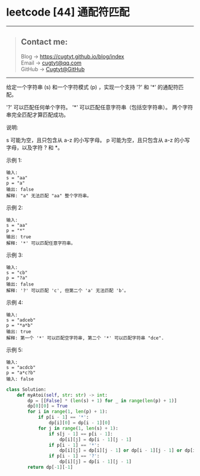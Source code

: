 # leetcode [44] 通配符匹配

---
> ## Contact me:
> Blog -> <https://cugtyt.github.io/blog/index>  
> Email -> <cugtyt@qq.com>  
> GitHub -> [Cugtyt@GitHub](https://github.com/Cugtyt)

---

给定一个字符串 (s) 和一个字符模式 (p) ，实现一个支持 '?' 和 '*' 的通配符匹配。

'?' 可以匹配任何单个字符。
'*' 可以匹配任意字符串（包括空字符串）。
两个字符串完全匹配才算匹配成功。

说明:

s 可能为空，且只包含从 a-z 的小写字母。
p 可能为空，且只包含从 a-z 的小写字母，以及字符 ? 和 *。

示例 1:
```
输入:
s = "aa"
p = "a"
输出: false
解释: "a" 无法匹配 "aa" 整个字符串。
```

示例 2:
```
输入:
s = "aa"
p = "*"
输出: true
解释: '*' 可以匹配任意字符串。
```

示例 3:
```
输入:
s = "cb"
p = "?a"
输出: false
解释: '?' 可以匹配 'c', 但第二个 'a' 无法匹配 'b'。
```

示例 4:
```
输入:
s = "adceb"
p = "*a*b"
输出: true
解释: 第一个 '*' 可以匹配空字符串, 第二个 '*' 可以匹配字符串 "dce".
```

示例 5:
```
输入:
s = "acdcb"
p = "a*c?b"
输入: false
```

``` python
class Solution:
    def myAtoi(self, str: str) -> int:
        dp = [[False] * (len(s) + 1) for _ in range(len(p) + 1)]
        dp[0][0] = True
        for i in range(1, len(p) + 1):
            if p[i - 1] == '*':
                dp[i][0] = dp[i - 1][0]
            for j in range(1, len(s) + 1):
                if s[j - 1] == p[i - 1]:
                    dp[i][j] = dp[i - 1][j - 1]
                if p[i - 1] == '*':
                    dp[i][j] = dp[i][j - 1] or dp[i - 1][j - 1] or dp[i - 1][j]
                if p[i - 1] == '?':
                    dp[i][j] = dp[i - 1][j - 1]
        return dp[-1][-1]
```